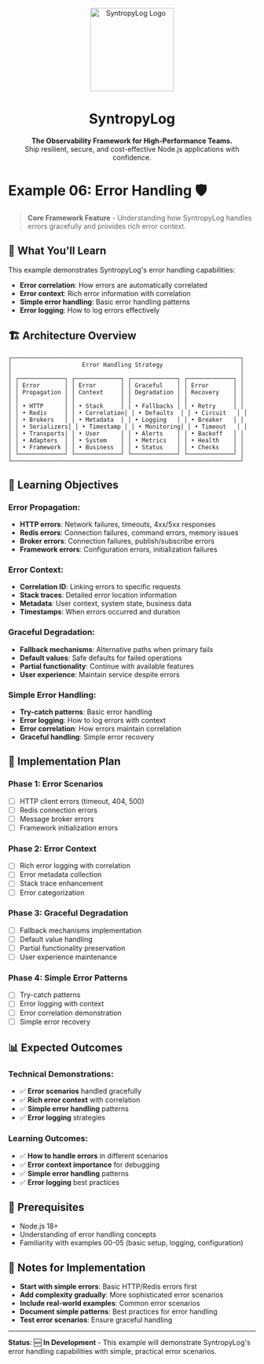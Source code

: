 <p align="center">
  <img src="https://raw.githubusercontent.com/Syntropysoft/syntropylog-examples-/main/assets/syntropyLog-logo.png" alt="SyntropyLog Logo" width="170"/>
</p>

<h1 align="center">SyntropyLog</h1>

<p align="center">
  <strong>The Observability Framework for High-Performance Teams.</strong>
  <br />
  Ship resilient, secure, and cost-effective Node.js applications with confidence.
</p>

# Example 06: Error Handling 🛡️

> **Core Framework Feature** - Understanding how SyntropyLog handles errors gracefully and provides rich error context.

## 🎯 What You'll Learn

This example demonstrates SyntropyLog's error handling capabilities:

- **Error correlation**: How errors are automatically correlated
- **Error context**: Rich error information with correlation
- **Simple error handling**: Basic error handling patterns
- **Error logging**: How to log errors effectively

## 🏗️ Architecture Overview

```
┌─────────────────────────────────────────────────────────────────┐
│                    Error Handling Strategy                      │
│                                                                 │
│ ┌─────────────┐ ┌─────────────┐ ┌─────────────┐ ┌─────────────┐ │
│ │ Error       │ │ Error       │ │ Graceful    │ │ Error       │ │
│ │ Propagation │ │ Context     │ │ Degradation │ │ Recovery    │ │
│ │             │ │             │ │             │ │             │ │
│ │ • HTTP      │ │ • Stack     │ │ • Fallbacks │ │ • Retry     │ │
│ │ • Redis     │ │ • Correlation│ │ • Defaults  │ │ • Circuit   │ │
│ │ • Brokers   │ │ • Metadata  │ │ • Logging   │ │ • Breaker   │ │
│ │ • Serializers│ │ • Timestamp │ │ • Monitoring│ │ • Timeout   │ │
│ │ • Transports│ │ • User      │ │ • Alerts    │ │ • Backoff   │ │
│ │ • Adapters  │ │ • System    │ │ • Metrics   │ │ • Health    │ │
│ │ • Framework │ │ • Business  │ │ • Status    │ │ • Checks    │ │
│ └─────────────┘ └─────────────┘ └─────────────┘ └─────────────┘ │
└─────────────────────────────────────────────────────────────────┘
```

## 🎯 Learning Objectives

### **Error Propagation:**
- **HTTP errors**: Network failures, timeouts, 4xx/5xx responses
- **Redis errors**: Connection failures, command errors, memory issues
- **Broker errors**: Connection failures, publish/subscribe errors
- **Framework errors**: Configuration errors, initialization failures

### **Error Context:**
- **Correlation ID**: Linking errors to specific requests
- **Stack traces**: Detailed error location information
- **Metadata**: User context, system state, business data
- **Timestamps**: When errors occurred and duration

### **Graceful Degradation:**
- **Fallback mechanisms**: Alternative paths when primary fails
- **Default values**: Safe defaults for failed operations
- **Partial functionality**: Continue with available features
- **User experience**: Maintain service despite errors

### **Simple Error Handling:**
- **Try-catch patterns**: Basic error handling
- **Error logging**: How to log errors with context
- **Error correlation**: How errors maintain correlation
- **Graceful handling**: Simple error recovery

## 🚀 Implementation Plan

### **Phase 1: Error Scenarios**
- [ ] HTTP client errors (timeout, 404, 500)
- [ ] Redis connection errors
- [ ] Message broker errors
- [ ] Framework initialization errors

### **Phase 2: Error Context**
- [ ] Rich error logging with correlation
- [ ] Error metadata collection
- [ ] Stack trace enhancement
- [ ] Error categorization

### **Phase 3: Graceful Degradation**
- [ ] Fallback mechanisms implementation
- [ ] Default value handling
- [ ] Partial functionality preservation
- [ ] User experience maintenance

### **Phase 4: Simple Error Patterns**
- [ ] Try-catch patterns
- [ ] Error logging with context
- [ ] Error correlation demonstration
- [ ] Simple error recovery

## 📊 Expected Outcomes

### **Technical Demonstrations:**
- ✅ **Error scenarios** handled gracefully
- ✅ **Rich error context** with correlation
- ✅ **Simple error handling** patterns
- ✅ **Error logging** strategies

### **Learning Outcomes:**
- ✅ **How to handle errors** in different scenarios
- ✅ **Error context importance** for debugging
- ✅ **Simple error handling** patterns
- ✅ **Error logging** best practices

## 🔧 Prerequisites

- Node.js 18+
- Understanding of error handling concepts
- Familiarity with examples 00-05 (basic setup, logging, configuration)

## 📝 Notes for Implementation

- **Start with simple errors**: Basic HTTP/Redis errors first
- **Add complexity gradually**: More sophisticated error scenarios
- **Include real-world examples**: Common error scenarios
- **Document simple patterns**: Best practices for error handling
- **Test error scenarios**: Ensure graceful handling

---

**Status**: 🆕 **In Development** - This example will demonstrate SyntropyLog's error handling capabilities with simple, practical error scenarios. 